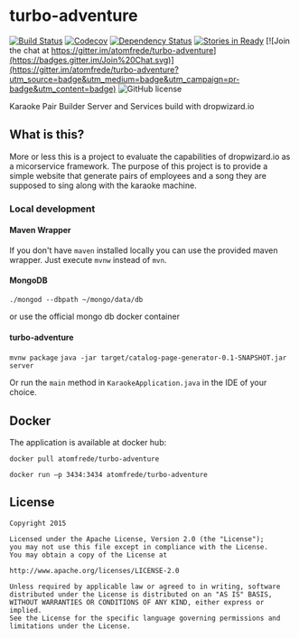 # turbo-adventure

[![Build Status](https://travis-ci.org/atomfrede/turbo-adventure.svg?branch=master)](https://travis-ci.org/atomfrede/turbo-adventure)
[![Codecov](https://img.shields.io/codecov/c/github/atomfrede/turbo-adventure/master.svg)](http://codecov.io/github/atomfrede/turbo-adventure?branch=master)
[![Dependency Status](https://www.versioneye.com/user/projects/5522676e971f7847ca0004a5/badge.svg?style=flat)](https://www.versioneye.com/user/projects/5522676e971f7847ca0004a5)
[![Stories in Ready](https://badge.waffle.io/atomfrede/turbo-adventure.svg?label=ready&title=Ready)](http://waffle.io/atomfrede/turbo-adventure)
[![Join the chat at https://gitter.im/atomfrede/turbo-adventure](https://badges.gitter.im/Join%20Chat.svg)](https://gitter.im/atomfrede/turbo-adventure?utm_source=badge&utm_medium=badge&utm_campaign=pr-badge&utm_content=badge)
![GitHub license](https://img.shields.io/github/license/atomfrede/turbo-adventure.svg?style=flat)

Karaoke Pair Builder Server and Services build with dropwizard.io

## What is this?

More or less this is a project to evaluate the capabilities of dropwizard.io as a micorservice framework. The purpose of this project is to provide a simple website that generate pairs of employees and a song they are supposed to sing along with the karaoke machine.

### Local development

#### Maven Wrapper

If you don't have ``maven`` installed locally you can use the provided maven wrapper. Just execute ``mvnw`` instead of ``mvn``.

#### MongoDB

``./mongod --dbpath ~/mongo/data/db``

or use the official mongo db docker container

#### turbo-adventure

``mvnw package``
``java -jar target/catalog-page-generator-0.1-SNAPSHOT.jar server``

Or run the ``main`` method in ``KaraokeApplication.java`` in the IDE of your choice.

## Docker

The application is available at docker hub:

``docker pull atomfrede/turbo-adventure``

``docker run –p 3434:3434 atomfrede/turbo-adventure``

## License


    Copyright 2015

    Licensed under the Apache License, Version 2.0 (the "License");
    you may not use this file except in compliance with the License.
    You may obtain a copy of the License at

    http://www.apache.org/licenses/LICENSE-2.0

    Unless required by applicable law or agreed to in writing, software
    distributed under the License is distributed on an "AS IS" BASIS,
    WITHOUT WARRANTIES OR CONDITIONS OF ANY KIND, either express or implied.
    See the License for the specific language governing permissions and
    limitations under the License.
